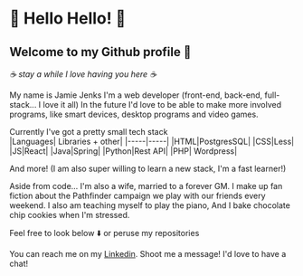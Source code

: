 # 👋 Hello Hello! 👋

## Welcome to my Github profile 🎉 
*☕ stay a while  I love having you here ☕*

My name is Jamie Jenks I'm a web developer (front-end, back-end, full-stack... I love it all)
In the future I'd love to be able to make more involved programs, like smart devices, desktop programs and video games.

Currently I've got a pretty small tech stack  
  |Languages| Libraries + other|
  |-----|-----|
  |HTML|PostgresSQL|
  |CSS|Less|
  |JS|React|
  |Java|Spring|
  |Python|Rest API|
  |PHP| Wordpress|
  
And more!
(I am also super willing to learn a new stack, I'm a fast learner!)

Aside from code...
I'm also a wife, married to a forever GM. I make up fan fiction about the Pathfinder campaign we play with our friends every weekend.
I also am teaching myself to play the piano,
And I bake chocolate chip cookies when I'm stressed.

Feel free to look below ⬇️ or peruse my repositories

You can reach me on my [Linkedin](linkedin.com/in/jamiejenksdev).
Shoot me a message! I'd love to have a chat!

